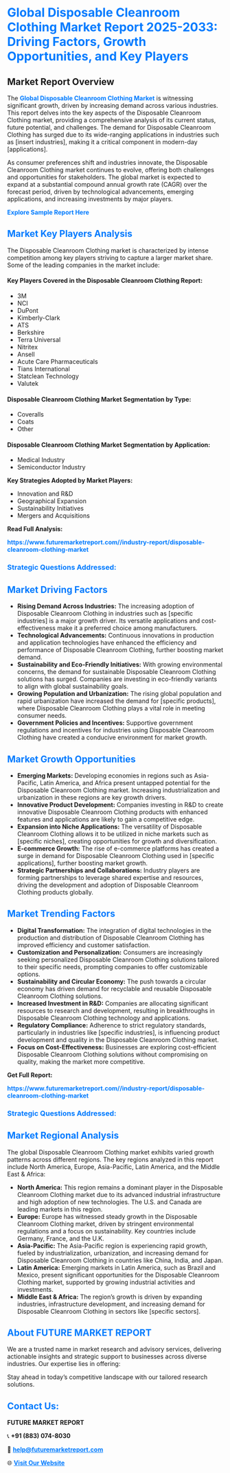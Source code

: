 <h1 style="color: #007BFF;">Global Disposable Cleanroom Clothing Market Report 2025-2033: Driving Factors, Growth Opportunities, and Key Players</h1>

<section id="overview">
<h2>Market Report Overview</h2>
<p>The <a href="https://www.futuremarketreport.com//industry-report/disposable-cleanroom-clothing-market" style="color: #007BFF; text-decoration: none;"><strong>Global Disposable Cleanroom Clothing Market</strong></a> is witnessing significant growth, driven by increasing demand across various industries. This report delves into the key aspects of the Disposable Cleanroom Clothing market, providing a comprehensive analysis of its current status, future potential, and challenges. The demand for Disposable Cleanroom Clothing has surged due to its wide-ranging applications in industries such as [insert industries], making it a critical component in modern-day [applications].</p>
<p>As consumer preferences shift and industries innovate, the Disposable Cleanroom Clothing market continues to evolve, offering both challenges and opportunities for stakeholders. The global market is expected to expand at a substantial compound annual growth rate (CAGR) over the forecast period, driven by technological advancements, emerging applications, and increasing investments by major players.</p>
</section>

<section id="overview">
<p><a href="https://www.futuremarketreport.com//request-sample/reportId=87539" style="color: #007BFF; text-decoration: none;"><strong>Explore Sample Report Here</strong></a></p>
</section>

<section id="key-players">
<h2 style="color: #007BFF;">Market Key Players Analysis</h2>
<p>The Disposable Cleanroom Clothing market is characterized by intense competition among key players striving to capture a larger market share. Some of the leading companies in the market include:</p>
<h4>Key Players Covered in the Disposable Cleanroom Clothing Report:</h4>
<ul><li>3M</li><li>NCI</li><li>DuPont</li><li>Kimberly-Clark</li><li>ATS</li><li>Berkshire</li><li>Terra Universal</li><li>Nitritex</li><li>Ansell</li><li>Acute Care Pharmaceuticals</li><li>Tians International</li><li>Statclean Technology</li><li>Valutek</li></ul>
<h4>Disposable Cleanroom Clothing Market Segmentation by Type:</h4>
<ul><li>Coveralls</li><li>Coats</li><li>Other</li></ul>

<h4>Disposable Cleanroom Clothing Market Segmentation by Application:</h4>
<ul><li>Medical Industry</li><li>Semiconductor Industry</li></ul>
<p><strong>Key Strategies Adopted by Market Players:</strong></p>
<ul>
<li>Innovation and R&D</li>
<li>Geographical Expansion</li>
<li>Sustainability Initiatives</li>
<li>Mergers and Acquisitions</li>
</ul>
</section>

<section>
<p><strong>Read Full Analysis: </strong></p><a href="https://www.futuremarketreport.com//industry-report/disposable-cleanroom-clothing-market" style="color: #007BFF; text-decoration: none;"><strong>https://www.futuremarketreport.com//industry-report/disposable-cleanroom-clothing-market</strong></a>
<h3 style="color: #007BFF;">Strategic Questions Addressed:</h3>
</section>

<section id="driving-factors">
<h2 style="color: #007BFF;">Market Driving Factors</h2>
<ul>
<li><strong>Rising Demand Across Industries:</strong> The increasing adoption of Disposable Cleanroom Clothing in industries such as [specific industries] is a major growth driver. Its versatile applications and cost-effectiveness make it a preferred choice among manufacturers.</li>
<li><strong>Technological Advancements:</strong> Continuous innovations in production and application technologies have enhanced the efficiency and performance of Disposable Cleanroom Clothing, further boosting market demand.</li>
<li><strong>Sustainability and Eco-Friendly Initiatives:</strong> With growing environmental concerns, the demand for sustainable Disposable Cleanroom Clothing solutions has surged. Companies are investing in eco-friendly variants to align with global sustainability goals.</li>
<li><strong>Growing Population and Urbanization:</strong> The rising global population and rapid urbanization have increased the demand for [specific products], where Disposable Cleanroom Clothing plays a vital role in meeting consumer needs.</li>
<li><strong>Government Policies and Incentives:</strong> Supportive government regulations and incentives for industries using Disposable Cleanroom Clothing have created a conducive environment for market growth.</li>
</ul>
</section>

<section id="growth-opportunities">
<h2 style="color: #007BFF;">Market Growth Opportunities</h2>
<ul>
<li><strong>Emerging Markets:</strong> Developing economies in regions such as Asia-Pacific, Latin America, and Africa present untapped potential for the Disposable Cleanroom Clothing market. Increasing industrialization and urbanization in these regions are key growth drivers.</li>
<li><strong>Innovative Product Development:</strong> Companies investing in R&D to create innovative Disposable Cleanroom Clothing products with enhanced features and applications are likely to gain a competitive edge.</li>
<li><strong>Expansion into Niche Applications:</strong> The versatility of Disposable Cleanroom Clothing allows it to be utilized in niche markets such as [specific niches], creating opportunities for growth and diversification.</li>
<li><strong>E-commerce Growth:</strong> The rise of e-commerce platforms has created a surge in demand for Disposable Cleanroom Clothing used in [specific applications], further boosting market growth.</li>
<li><strong>Strategic Partnerships and Collaborations:</strong> Industry players are forming partnerships to leverage shared expertise and resources, driving the development and adoption of Disposable Cleanroom Clothing products globally.</li>
</ul>
</section>

<section id="trending-factors">
<h2 style="color: #007BFF;">Market Trending Factors</h2>
<ul>
<li><strong>Digital Transformation:</strong> The integration of digital technologies in the production and distribution of Disposable Cleanroom Clothing has improved efficiency and customer satisfaction.</li>
<li><strong>Customization and Personalization:</strong> Consumers are increasingly seeking personalized Disposable Cleanroom Clothing solutions tailored to their specific needs, prompting companies to offer customizable options.</li>
<li><strong>Sustainability and Circular Economy:</strong> The push towards a circular economy has driven demand for recyclable and reusable Disposable Cleanroom Clothing solutions.</li>
<li><strong>Increased Investment in R&D:</strong> Companies are allocating significant resources to research and development, resulting in breakthroughs in Disposable Cleanroom Clothing technology and applications.</li>
<li><strong>Regulatory Compliance:</strong> Adherence to strict regulatory standards, particularly in industries like [specific industries], is influencing product development and quality in the Disposable Cleanroom Clothing market.</li>
<li><strong>Focus on Cost-Effectiveness:</strong> Businesses are exploring cost-efficient Disposable Cleanroom Clothing solutions without compromising on quality, making the market more competitive.</li>
</ul>
</section>

<section>
<p><strong>Get Full Report: </strong></p><a href="https://www.futuremarketreport.com//industry-report/disposable-cleanroom-clothing-market" style="color: #007BFF; text-decoration: none;"><strong>https://www.futuremarketreport.com//industry-report/disposable-cleanroom-clothing-market</strong></a>
<h3 style="color: #007BFF;">Strategic Questions Addressed:</h3>
</section>


<section id="regional-analysis">
<h2 style="color: #007BFF;">Market Regional Analysis</h2>
<p>The global Disposable Cleanroom Clothing market exhibits varied growth patterns across different regions. The key regions analyzed in this report include North America, Europe, Asia-Pacific, Latin America, and the Middle East & Africa:</p>
<ul>
<li><strong>North America:</strong> This region remains a dominant player in the Disposable Cleanroom Clothing market due to its advanced industrial infrastructure and high adoption of new technologies. The U.S. and Canada are leading markets in this region.</li>
<li><strong>Europe:</strong> Europe has witnessed steady growth in the Disposable Cleanroom Clothing market, driven by stringent environmental regulations and a focus on sustainability. Key countries include Germany, France, and the U.K.</li>
<li><strong>Asia-Pacific:</strong> The Asia-Pacific region is experiencing rapid growth, fueled by industrialization, urbanization, and increasing demand for Disposable Cleanroom Clothing in countries like China, India, and Japan.</li>
<li><strong>Latin America:</strong> Emerging markets in Latin America, such as Brazil and Mexico, present significant opportunities for the Disposable Cleanroom Clothing market, supported by growing industrial activities and investments.</li>
<li><strong>Middle East & Africa:</strong> The region’s growth is driven by expanding industries, infrastructure development, and increasing demand for Disposable Cleanroom Clothing in sectors like [specific sectors].</li>
</ul>
</section>

<footer>
<h2 style="color: #007BFF;">About FUTURE MARKET REPORT</h2>
<p>We are a trusted name in market research and advisory services, delivering actionable insights and strategic support to businesses across diverse industries. Our expertise lies in offering:</p>

<p>Stay ahead in today’s competitive landscape with our tailored research solutions.</p>

<h2 style="color: #007BFF;">Contact Us:</h2>
<p><strong>FUTURE MARKET REPORT</strong></p>
<p>📞 <strong>+91 (883) 074-8030</strong></p>
<p>📧 <strong><a href="mailto:help@futuremarketreport.com" style="color: #007BFF;">help@futuremarketreport.com</a></strong></p>
<p>🌐 <strong><a href="https://www.futuremarketreport.com/" style="color: #007BFF;">Visit Our Website</a></strong></p>
</footer>